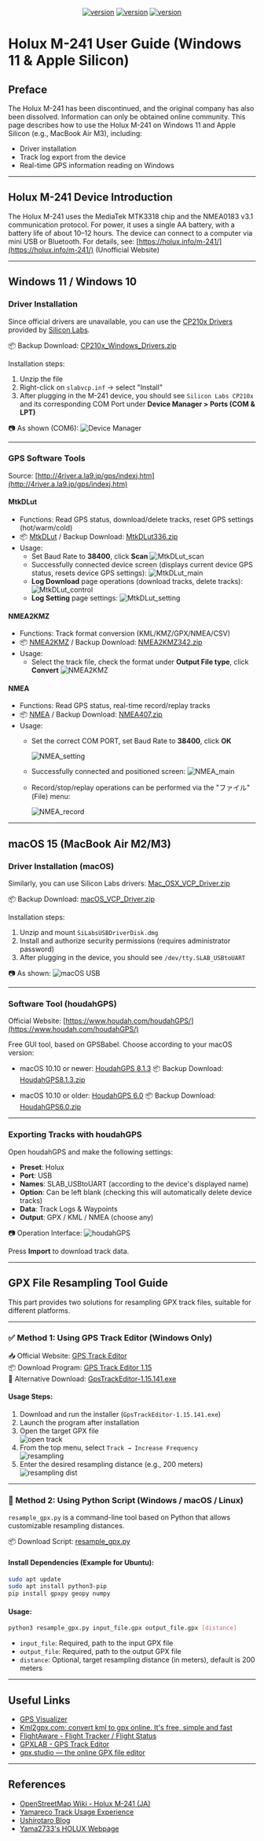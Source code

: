 <div align="center"><p><a href="./README.en.md"><img src="https://img.shields.io/badge/EN-white" alt="version"></a> <a href="./README.md"><img src="https://img.shields.io/badge/繁中-white" alt="version"></a> <a href="./README.ja.md"><img src="https://img.shields.io/badge/日本語-white" alt="version"></a> </p></div>
<!--多國語言tab寫法-->
<!--https://github.com/OpenAiTx/OpenAiTx/blob/main/README.md-->

# Holux M-241 User Guide (Windows 11 & Apple Silicon)

## Preface

The Holux M-241 has been discontinued, and the original company has also been dissolved. Information can only be obtained online community.
This page describes how to use the Holux M-241 on Windows 11 and Apple Silicon (e.g., MacBook Air M3), including:

- Driver installation
- Track log export from the device
- Real-time GPS information reading on Windows

---

## Holux M-241 Device Introduction

The Holux M-241 uses the MediaTek MTK3318 chip and the NMEA0183 v3.1 communication protocol.
For power, it uses a single AA battery, with a battery life of about 10–12 hours.
The device can connect to a computer via mini USB or Bluetooth.
For details, see: [https://holux.info/m-241/](https://holux.info/m-241/) (Unofficial Website)

---

## Windows 11 / Windows 10

### Driver Installation

Since official drivers are unavailable, you can use the [CP210x Drivers](https://www.silabs.com/documents/public/software/CP210x_Windows_Drivers.zip) provided by [Silicon Labs](https://www.silabs.com/developer-tools/usb-to-uart-bridge-vcp-drivers?tab=downloads).

📦 Backup Download: [CP210x_Windows_Drivers.zip](./CP210x_Windows_Drivers.zip)

Installation steps:

1. Unzip the file
2. Right-click on `slabvcp.inf` → select "Install"
3. After plugging in the M-241 device, you should see `Silicon Labs CP210x` and its corresponding COM Port under **Device Manager > Ports (COM & LPT)**

📷 As shown (COM6):
![Device Manager](./picture/device_manager.PNG)

---

### GPS Software Tools

Source: [http://4river.a.la9.jp/gps/indexj.htm](http://4river.a.la9.jp/gps/indexj.htm)

#### MtkDLut

- Functions: Read GPS status, download/delete tracks, reset GPS settings (hot/warm/cold)
- 📦 [MtkDLut](http://4river.a.la9.jp/gps/file/MtkDLutj.htm) / Backup Download: [MtkDLut336.zip](./MtkDLut336.zip)
- Usage:
  - Set Baud Rate to **38400**, click **Scan**
    ![MtkDLut_scan](./picture/MtkDLut_scan.PNG)
  - Successfully connected device screen (displays current device GPS status, resets device GPS settings):
    ![MtkDLut_main](./picture/MtkDLut_main.PNG)
  - **Log Download** page operations (download tracks, delete tracks):
    ![MtkDLut_control](./picture/MtkDLut_control.PNG)
  - **Log Setting** page settings:
    ![MtkDLut_setting](./picture/MtkDLut_setting.PNG)

#### NMEA2KMZ

- Functions: Track format conversion (KML/KMZ/GPX/NMEA/CSV)
- 📦 [NMEA2KMZ](http://4river.a.la9.jp/gps/file/nmea2kmzj.htm) / Backup Download: [NMEA2KMZ342.zip](./NMEA2KMZ342.zip)
- Usage:
  - Select the track file, check the format under **Output File type**, click **Convert**
    ![NMEA2KMZ](./picture/NMEA2KMZ.PNG)

#### NMEA

- Functions: Read GPS status, real-time record/replay tracks
- 📦 [NMEA](http://4river.a.la9.jp/gps/file/NmeaMonj.htm) / Backup Download: [NMEA407.zip](./NMEA407.zip)
- Usage:
  - Set the correct COM PORT, set Baud Rate to **38400**, click **OK**

    ![NMEA_setting](./picture/NMEA_setting.PNG)
  - Successfully connected and positioned screen:
    ![NMEA_main](./picture/NMEA.PNG)
  - Record/stop/replay operations can be performed via the "ファイル" (File) menu:

    ![NMEA_record](./picture/NMEA_record.PNG)

---

## macOS 15 (MacBook Air M2/M3)

### Driver Installation (macOS)

Similarly, you can use Silicon Labs drivers: [Mac_OSX_VCP_Driver.zip](https://www.silabs.com/documents/public/software/Mac_OSX_VCP_Driver.zip)

📦 Backup Download: [macOS_VCP_Driver.zip](./macOS_VCP_Driver.zip)

Installation steps:

1. Unzip and mount `SiLabsUSBDriverDisk.dmg`
2. Install and authorize security permissions (requires administrator password)
3. After plugging in the device, you should see `/dev/tty.SLAB_USBtoUART`

📷 As shown:
![macOS USB](./picture/m241_usb_macos.png)

---

### Software Tool (houdahGPS)

Official Website: [https://www.houdah.com/houdahGPS/](https://www.houdah.com/houdahGPS/)

Free GUI tool, based on GPSBabel. Choose according to your macOS version:

- macOS 10.10 or newer: [HoudahGPS 8.1.3](https://www.houdah.com/houdahGPS/download_assets/HoudahGPS8.1.3.zip)
  📦 Backup Download: [HoudahGPS8.1.3.zip](./HoudahGPS8.1.3.zip)

- macOS 10.10 or older: [HoudahGPS 6.0](https://www.houdah.com/houdahGPS/download_assets/HoudahGPS6.0.zip)
  📦 Backup Download: [HoudahGPS6.0.zip](./HoudahGPS6.0.zip)

---

### Exporting Tracks with houdahGPS

Open houdahGPS and make the following settings:

- **Preset**: Holux
- **Port**: USB
- **Names**: SLAB_USBtoUART (according to the device's displayed name)
- **Option**: Can be left blank (checking this will automatically delete device tracks)
- **Data**: Track Logs & Waypoints
- **Output**: GPX / KML / NMEA (choose any)

📷 Operation Interface:
![houdahGPS](./picture/houdahGPS_macos.png)

Press **Import** to download track data.

---

## GPX File Resampling Tool Guide

This part provides two solutions for resampling GPX track files, suitable for different platforms.

---

### ✅ Method 1: Using GPS Track Editor (Windows Only)

📥 Official Website: [GPS Track Editor](http://www.gpstrackeditor.com/)  
📦 Download Program: [GPS Track Editor 1.15](http://www.gpstrackeditor.com/transfer/GpsTrackEditor-1.15.141.exe)  
📁 Alternative Download: [GpsTrackEditor-1.15.141.exe](./GpsTrackEditor-1.15.141.exe)

#### Usage Steps:

1. Download and run the installer (`GpsTrackEditor-1.15.141.exe`)  
2. Launch the program after installation  
3. Open the target GPX file  
   ![open track](./picture/open_track.PNG)  
4. From the top menu, select `Track → Increase Frequency`  
   ![resampling](./picture/resampling.PNG)  
5. Enter the desired resampling distance (e.g., 200 meters)  
   ![resampling dist](./picture/resampling_dist.PNG)  

---

### 🐍 Method 2: Using Python Script (Windows / macOS / Linux)

`resample_gpx.py` is a command-line tool based on Python that allows customizable resampling distances.

📦 Download Script: [resample_gpx.py](./resample_gpx.py)

#### Install Dependencies (Example for Ubuntu):

```bash
sudo apt update
sudo apt install python3-pip
pip install gpxpy geopy numpy
```

#### Usage:

```bash
python3 resample_gpx.py input_file.gpx output_file.gpx [distance]
```

- `input_file`: Required, path to the input GPX file  
- `output_file`: Required, path to the output GPX file  
- `distance`: Optional, target resampling distance (in meters), default is 200 meters

---

## Useful Links

- [GPS Visualizer](https://www.gpsvisualizer.com/)
- [Kml2gpx.com: convert kml to gpx online. It's free, simple and fast](https://kml2gpx.com/)
- [FlightAware - Flight Tracker / Flight Status](https://www.flightaware.com/)
- [GPXLAB - GPS Track Editor](https://app.gpxlab.net/)
- [gpx.studio — the online GPX file editor](https://gpx.studio/)

---

## References

- [OpenStreetMap Wiki - Holux M-241 (JA)](https://wiki.openstreetmap.org/wiki/JA:Holux_M-241)
- [Yamareco Track Usage Experience](https://www.yamareco.com/modules/yamanote/detail.php?nid=2428)
- [Ushirotaro Blog](https://ushirotaro.hatenablog.com/entry/2021/05/23/223821)
- [Yama2733's HOLUX Webpage](https://www.katch.ne.jp/~yama2733/Holuxm/HOLUXM.htm)
